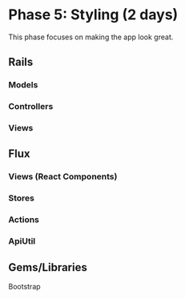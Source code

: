# Phase 5: Styling (2 days)
This phase focuses on making the app look great.

## Rails
### Models


### Controllers


### Views


## Flux
### Views (React Components)

### Stores


### Actions


### ApiUtil

## Gems/Libraries
Bootstrap
